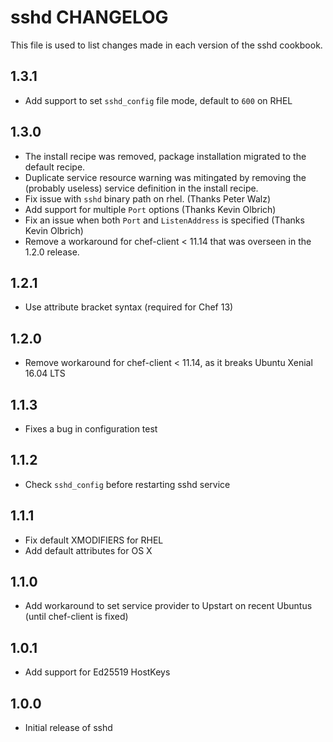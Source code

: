 sshd CHANGELOG
=====================

This file is used to list changes made in each version of the sshd cookbook.

1.3.1
-----

- Add support to set `sshd_config` file mode, default to `600` on RHEL

1.3.0
-----

- The install recipe was removed, package installation migrated to the default recipe.
- Duplicate service resource warning was mitingated by removing the (probably useless) service definition in the install recipe.
- Fix issue with `sshd` binary path on rhel. (Thanks Peter Walz)
- Add support for multiple `Port` options (Thanks Kevin Olbrich)
- Fix an issue when both `Port` and `ListenAddress` is specified (Thanks Kevin Olbrich)
- Remove a workaround for chef-client < 11.14 that was overseen in the 1.2.0 release.

1.2.1
-----

- Use attribute bracket syntax (required for Chef 13)

1.2.0
-----

- Remove workaround for chef-client < 11.14, as it breaks Ubuntu Xenial 16.04 LTS

1.1.3
-----

- Fixes a bug in configuration test

1.1.2
-----

- Check `sshd_config` before restarting sshd service

1.1.1
-----

- Fix default XMODIFIERS for RHEL
- Add default attributes for OS X

1.1.0
-----

- Add workaround to set service provider to Upstart on recent Ubuntus (until chef-client is fixed)

1.0.1
-----

- Add support for Ed25519 HostKeys

1.0.0
-----

- Initial release of sshd
